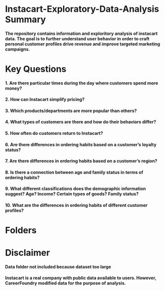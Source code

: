 # Instacart-Exploratory-Data-Analysis Summary
#### The repository contains information and exploritory analysis of instacart data. The goal is to further understand user behavior in order to craft personal customer profiles drive revenue and improve targeted marketing campaigns. 

# Key Questions
#### 1. Are there particular times during the day where customers spend more money?
#### 2. How can Instacart simplify pricing?
#### 3. Which products/departments are more popular than others?
#### 4. What types of customers are there and how do their behaviors differ?
#### 5. How often do customers return to Instacart?
#### 6. Are there differences in ordering habits based on a customer’s loyalty status?
#### 7. Are there differences in ordering habits based on a customer’s region?
#### 8. Is there a connection between age and family status in terms of ordering habits?
#### 9. What different classifications does the demographic information suggest? Age? Income? Certain types of goods? Family status?
#### 10. What are the differences in ordering habits of different customer profiles?

# Folders


# Disclaimer 
#### Data folder not included because dataset too large
#### Instacart is a real company with public data available to users. However, CareerFoundry modified data for the purpose of analysis.
